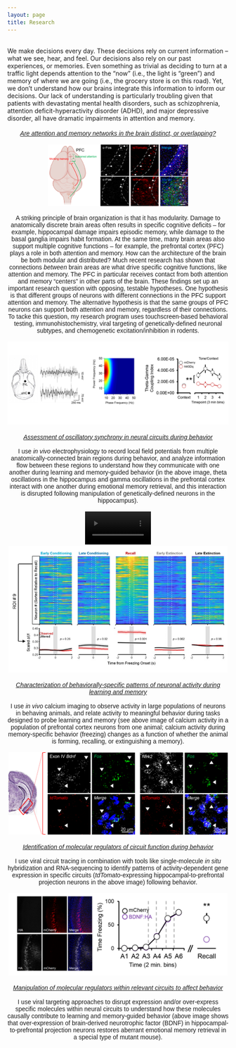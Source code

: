```yaml
---
layout: page
title: Research
---
```

<br>
We make decisions every day. These decisions rely on current information – what we see, hear, and feel. Our decisions also rely on our past experiences, or memories. Even something as trivial as deciding to turn at a traffic light depends attention to the “now” (i.e., the light is “green”) and memory of where we are going (i.e., the grocery store is on this road). Yet, we don’t understand how our brains integrate this information to inform our decisions. Our lack of understanding is particularly troubling given that patients with devastating mental health disorders, such as schizophrenia, attention deficit-hyperactivity disorder (ADHD), and major depressive disorder, all have dramatic impairments in attention and memory.
<br><br>
<div style="text-align:center"><span style="font-family: 'Arial';"><i><u>Are attention and memory networks in the brain distinct, or overlapping?</u></i><br><br>
<div style="text-align:center"><img src="/Brain_Schematic.png" width="120" height="140"><img src="/Histology.png" width = "200" height="140"</div><br><br>
A striking principle of brain organization is that it has modularity. Damage to anatomically discrete brain areas often results in specific cognitive deficits – for example, hippocampal damage impairs episodic memory, while damage to the basal ganglia impairs habit formation. At the same time, many brain areas also support multiple cognitive functions – for example, the prefrontal cortex (PFC) plays a role in both attention and memory. How can the architecture of the brain be both modular and distributed? Much recent research has shown that connections <i>between</i> brain areas are what drive specific cognitive functions, like attention and memory. The PFC in particular receives contact from both attention and memory “centers” in other parts of the brain. These findings set up an important research question with opposing, testable hypotheses. One hypothesis is that different groups of neurons with different connections in the PFC support attention and memory. The alternative hypothesis is that the same groups of PFC neurons can support both attention and memory, regardless of their connections. To tacke this question, my research program uses touchscreen-based behavioral testing, immunohistochemistry, viral targeting of genetically-defined neuronal subtypes, and chemogenetic excitation/inhibition in rodents.</span></div><br>
<div style="text-align:center"><img src="/EPhys.jpg" width="650"></div><br>
<div style="text-align:center"><span style="font-family: 'Arial';"><i><u>Assessment of oscillatory synchrony in neural circuits during behavior</u></i><br><br>
I use <i>in vivo</i> electrophysiology to record local field potentials from multiple anatomically-connected brain regions during behavior, and analyze information flow between these regions to understand how they communicate with one another during learning and memory-guided behavior (in the above image, theta oscillations in the hippocampus and gamma oscillations in the prefrontal cortex interact with one another during emotional memory retrieval, and this interaction is disrupted following manipulation of genetically-defined neurons in the hippocampus).</span></div><br> 
<div style="text-align:center"><video width="150" autoplay loop muted><source src="/ca_imaging_final.mp4" type="video/mp4"></video><img src="/image.png" width="500"></div><br>
<div style="text-align:center"><span style="font-family: 'Arial';"><i><u>Characterization of behaviorally-specific patterns of neuronal activity during learning and memory</u></i><br><br>
I use <i>in vivo</i> calcium imaging to observe activity in large populations of neurons in behaving animals, and relate activity to meaningful behavior during tasks designed to probe learning and memory (see above image of calcium activity in a population of prefrontal cortex neurons from one animal; calcium activity during memory-specific behavior (freezing) changes as a function of whether the animal is forming, recalling, or extinguishing a memory).</span></div><br>
<div style="text-align:center"><img src="/RNAscope.jpg" width="500"></div><br>
<div style="text-align:center"><span style="font-family: 'Arial';"><i><u>Identification of molecular regulators of circuit function during behavior</u></i><br><br>
I use viral circuit tracing in combination with tools like single-molecule <i>in situ</i> hybridization and RNA-sequencing to identify patterns of activity-dependent gene expression in specific circuits (<i>tdTomato</i>-expressing hippocampal-to-prefrontal projection neurons in the above image) following behavior.</span></div><br>
<div style="text-align:center"><img src="/HA_FLEX.jpg" width="500"></div><br>
<div style="text-align:center"><span style="font-family: 'Arial';"><i><u>Manipulation of molecular regulators within relevant circuits to affect behavior</u></i><br><br>
I use viral targeting approaches to disrupt expression and/or over-express specific molecules within neural circuits to understand how these molecules causally contribute to learning and memory-guided behavior (above image shows that over-expression of brain-derived neurotrophic factor (BDNF) in hippocampal-to-prefrontal projection neurons restores aberrant emotional memory retrieval in a special type of mutant mouse).</span></div><br> 



